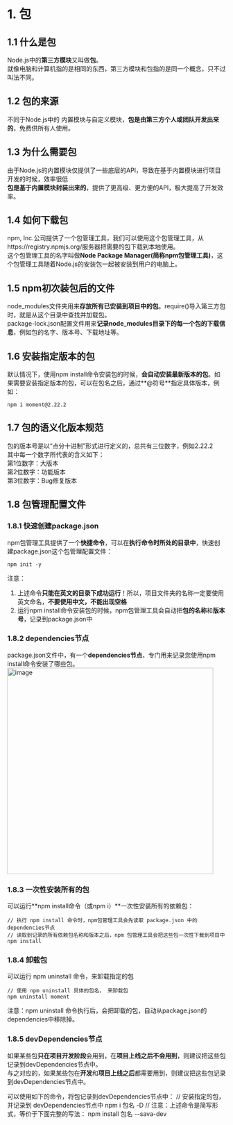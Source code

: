 # 1. 包
## 1.1 什么是包
Node.js中的**第三方模块**又叫做**包**。  
就像电脑和计算机指的是相同的东西，第三方模块和包指的是同一个概念，只不过叫法不同。  

## 1.2 包的来源
不同于Node.js中的 内置模块与自定义模块，**包是由第三方个人或团队开发出来的**，免费供所有人使用。  

## 1.3 为什么需要包
由于Node.js的内置模块仅提供了一些底层的API，导致在基于内置模块进行项目开发的时候，效率很低  
**包是基于内置模块封装出来的**，提供了更高级、更方便的API，极大提高了开发效率。  

## 1.4 如何下载包
npm, Inc.公司提供了一个包管理工具，我们可以使用这个包管理工具，从https://registry.npmjs.org/服务器把需要的包下载到本地使用。  
这个包管理工具的名字叫做**Node Package Manager(简称npm包管理工具)**，这个包管理工具随着Node.js的安装包一起被安装到用户的电脑上。  

## 1.5 npm初次装包后的文件
node_modules文件夹用来**存放所有已安装到项目中的包**。require()导入第三方包时，就是从这个目录中查找并加载包。  
package-lock.json配置文件用来**记录node_modules目录下的每一个包的下载信息**，例如包的名字、版本号、下载地址等。  

## 1.6 安装指定版本的包
默认情况下，使用npm install命令安装包的时候，**会自动安装最新版本的包**。如果需要安装指定版本的包，可以在包名之后，通过**@符号**指定具体版本，例如：
```node
npm i moment@2.22.2
```

## 1.7 包的语义化版本规范
包的版本号是以“点分十进制”形式进行定义的，总共有三位数字，例如2.22.2  
其中每一个数字所代表的含义如下：  
第1位数字：大版本  
第2位数字：功能版本  
第3位数字：Bug修复版本


## 1.8 包管理配置文件
### 1.8.1 快速创建package.json
npm包管理工具提供了一个**快捷命令**，可以在**执行命令时所处的目录中**，快速创建package.json这个包管理配置文件：
```node
npm init -y
```
注意：
1. 上述命令**只能在英文的目录下成功运行**！所以，项目文件夹的名称一定要使用英文命名，**不要使用中文，不能出现空格**
2. 运行npm install命令安装包的时候，npm包管理工具会自动把**包的名称**和**版本号**，记录到package.json中
 
### 1.8.2 dependencies节点
package.json文件中，有一个**dependencies节点**，专门用来记录您使用npm install命令安装了哪些包。
<img width="475" alt="image" src="https://github.com/user-attachments/assets/f114aec9-5906-40ec-a552-040680747228">

### 1.8.3 一次性安装所有的包
可以运行**npm install命令（或npm i）**一次性安装所有的依赖包：  
```node
// 执行 npm install 命令时，npm包管理工具会先读取 package.json 中的dependencies节点
// 读取到记录的所有依赖包名称和版本之后，npm 包管理工具会把这些包一次性下载到项目中
npm install
```

### 1.8.4 卸载包
可以运行 npm uninstall 命令，来卸载指定的包
```node
// 使用 npm uninstall 具体的包名， 来卸载包
npm uninstall moment
```
注意：npm uninstall 命令执行后，会把卸载的包，自动从package.json的dependencies中移除掉。  

### 1.8.5 devDependencies节点
如果某些包**只在项目开发阶段**会用到，在**项目上线之后不会用到**，则建议把这些包记录到devDependencies节点中。  
与之对应的，如果某些包在**开发**和**项目上线之后**都需要用到，则建议把这些包记录到devDependencies节点中。  

可以使用如下的命令，将包记录到devDependencies节点中：
// 安装指定的包，并记录到 devDependencies节点中
npm i 包名 -D
// 注意：上述命令是简写形式，等价于下面完整的写法：
npm install 包名 --sava-dev
```



